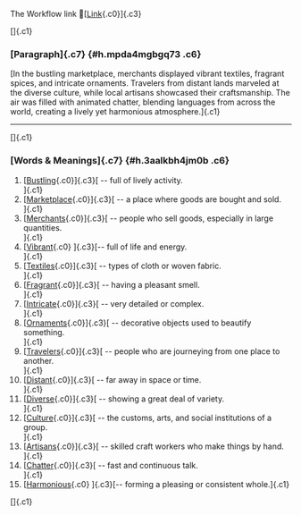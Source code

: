 The Workflow link
👏[[Link](https://www.google.com/url?q=http://www.google.com&sa=D&source=editors&ust=1760902123022334&usg=AOvVaw28U-dWrOb68iU6LIKnAn8u){.c0}]{.c3}

[]{.c1}

### [Paragraph]{.c7} {#h.mpda4mgbgq73 .c6}

[In the bustling marketplace, merchants displayed vibrant textiles,
fragrant spices, and intricate ornaments. Travelers from distant lands
marveled at the diverse culture, while local artisans showcased their
craftsmanship. The air was filled with animated chatter, blending
languages from across the world, creating a lively yet harmonious
atmosphere.]{.c1}

------------------------------------------------------------------------

[]{.c1}

### [Words & Meanings]{.c7} {#h.3aalkbh4jm0b .c6}

1.  [[Bustling](https://www.google.com/url?q=http://www.google.com&sa=D&source=editors&ust=1760902123023406&usg=AOvVaw1JFOBdyUU-FslVwl4P97w8){.c0}]{.c3}[ --
    full of lively activity.\
    ]{.c1}
2.  [[Marketplace](https://www.google.com/url?q=http://www.google.com&sa=D&source=editors&ust=1760902123023631&usg=AOvVaw1AZCJAvcfSrNcd6wCINndb){.c0}]{.c3}[ --
    a place where goods are bought and sold.\
    ]{.c1}
3.  [[Merchants](https://www.google.com/url?q=http://www.google.com&sa=D&source=editors&ust=1760902123023916&usg=AOvVaw3l7gP-zc-HpIWMWWu7Fbyz){.c0}]{.c3}[ --
    people who sell goods, especially in large quantities.\
    ]{.c1}
4.  [[Vibrant](https://www.google.com/url?q=http://www.google.com&sa=D&source=editors&ust=1760902123024126&usg=AOvVaw3NxyVnjUX9F-F3mqX-oePT){.c0}
    ]{.c3}[-- full of life and energy.\
    ]{.c1}
5.  [[Textiles](https://www.google.com/url?q=http://www.google.com&sa=D&source=editors&ust=1760902123024282&usg=AOvVaw1YGKqSt0TvLwOJKpUcyUB6){.c0}]{.c3}[ --
    types of cloth or woven fabric.\
    ]{.c1}
6.  [[Fragrant](https://www.google.com/url?q=http://www.google.com&sa=D&source=editors&ust=1760902123024465&usg=AOvVaw1-kVhKSTAu74K3tRpyOSLj){.c0}]{.c3}[ --
    having a pleasant smell.\
    ]{.c1}
7.  [[Intricate](https://www.google.com/url?q=http://www.google.com&sa=D&source=editors&ust=1760902123024620&usg=AOvVaw23qgeGf8wA896ZJ34mAq0o){.c0}]{.c3}[ --
    very detailed or complex.\
    ]{.c1}
8.  [[Ornaments](https://www.google.com/url?q=http://www.google.com&sa=D&source=editors&ust=1760902123024769&usg=AOvVaw1gHzpcs20pJgUMz8VjCoTF){.c0}]{.c3}[ --
    decorative objects used to beautify something.\
    ]{.c1}
9.  [[Travelers](https://www.google.com/url?q=http://www.google.com&sa=D&source=editors&ust=1760902123024973&usg=AOvVaw3DkZbjq9WHh6LzAsfIuIRf){.c0}]{.c3}[ --
    people who are journeying from one place to another.\
    ]{.c1}
10. [[Distant](https://www.google.com/url?q=http://www.google.com&sa=D&source=editors&ust=1760902123025273&usg=AOvVaw2BzkFE4tORAMd8lHscU6_b){.c0}]{.c3}[ --
    far away in space or time.\
    ]{.c1}
11. [[Diverse](https://www.google.com/url?q=http://www.google.com&sa=D&source=editors&ust=1760902123025427&usg=AOvVaw0l-7BEX-b1GfiBGRUfXTgn){.c0}]{.c3}[ --
    showing a great deal of variety.\
    ]{.c1}
12. [[Culture](https://www.google.com/url?q=http://www.google.com&sa=D&source=editors&ust=1760902123025588&usg=AOvVaw3cS4P52aeVCda8vTnOZo7z){.c0}]{.c3}[ --
    the customs, arts, and social institutions of a group.\
    ]{.c1}
13. [[Artisans](https://www.google.com/url?q=http://www.google.com&sa=D&source=editors&ust=1760902123025815&usg=AOvVaw0B1V-1p-19cyymzKEvPqAn){.c0}]{.c3}[ --
    skilled craft workers who make things by hand.\
    ]{.c1}
14. [[Chatter](https://www.google.com/url?q=http://www.google.com&sa=D&source=editors&ust=1760902123026004&usg=AOvVaw31KlF4xYULjHXa9o8avVSr){.c0}]{.c3}[ --
    fast and continuous talk.\
    ]{.c1}
15. [[Harmonious](https://www.google.com/url?q=http://www.google.com&sa=D&source=editors&ust=1760902123026190&usg=AOvVaw0ENTJVA1e5Fam_QKPwhV6v){.c0}
    ]{.c3}[-- forming a pleasing or consistent whole.]{.c1}

[]{.c1}
